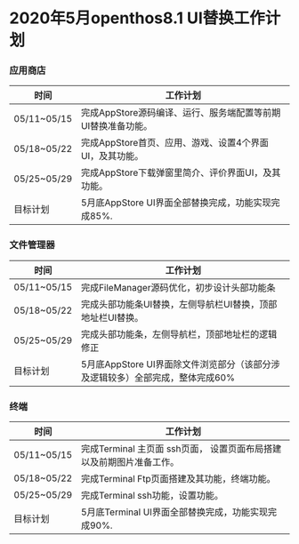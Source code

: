 # 2020年5月openthos8.1 UI替换工作计划

### 应用商店
时间|工作计划
---|---
05/11~05/15|完成AppStore源码编译、运行、服务端配置等前期UI替换准备功能。
05/18~05/22|完成AppStore首页、应用、游戏、设置4个界面UI，及其功能。
05/25~05/29|完成AppStore下载弹窗里简介、评价界面UI，及其功能。
目标计划|5月底AppStore UI界面全部替换完成，功能实现完成85%.

### 文件管理器
时间|工作计划
---|---
05/11~05/15|完成FileManager源码优化，初步设计头部功能条
05/18~05/22|完成头部功能条UI替换，左侧导航栏UI替换，顶部地址栏UI替换。
05/25~05/29|完成头部功能条，左侧导航栏，顶部地址栏的逻辑修正
目标计划|5月底AppStore UI界面除文件浏览部分（该部分涉及逻辑较多）全部完成，整体完成60%

### 终端  
 时间|工作计划  
 ---|---  
 05/11~05/15|完成Terminal 主页面 ssh页面， 设置页面布局搭建以及前期图片准备工作。  
 05/18~05/22|完成Terminal Ftp页面搭建及其功能，终端功能。  
 05/25~05/29|完成Terminal ssh功能，设置功能。  
 目标计划|5月底Terminal UI界面全部替换完成，功能实现完成90%.
